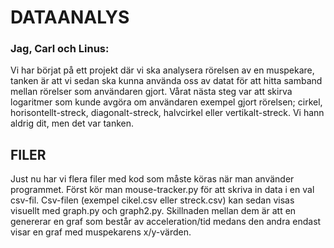 # DATAANALYS

### Jag, Carl  och Linus:
Vi har börjat på ett projekt där vi ska analysera rörelsen av en muspekare, tanken är att vi sedan ska kunna använda oss av datat för att hitta samband mellan rörelser som användaren gjort. Vårat nästa steg var att skirva logaritmer som kunde avgöra om användaren exempel gjort rörelsen; cirkel, horisontellt-streck, diagonalt-streck, halvcirkel eller vertikalt-streck. Vi hann aldrig dit, men det var tanken.

## FILER
Just nu har vi flera filer med kod som måste köras när man använder programmet. Först kör man mouse-tracker.py för att skriva in data i en val csv-fil.
Csv-filen (exempel cikel.csv eller streck.csv) kan sedan visas visuellt med graph.py och graph2.py. Skillnaden mellan dem är att en genererar en graf som består av acceleration/tid medans den andra endast visar en graf med muspekarens x/y-värden. 
